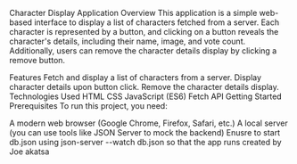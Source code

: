 Character Display Application
Overview
This application is a simple web-based interface to display a list of characters fetched from a server. Each character is represented by a button, and clicking on a button reveals the character's details, including their name, image, and vote count. Additionally, users can remove the character details display by clicking a remove button.

Features
Fetch and display a list of characters from a server.
Display character details upon button click.
Remove the character details display.
Technologies Used
HTML
CSS
JavaScript (ES6)
Fetch API
Getting Started
Prerequisites
To run this project, you need:

A modern web browser (Google Chrome, Firefox, Safari, etc.)
A local server (you can use tools like JSON Server to mock the backend)
Enusre to start db.json using json-server --watch db.json so that the app runs
created by Joe akatsa
